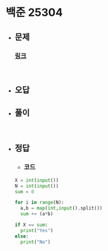 # 백준 25304

- ## 문제
    ### [링크](https://www.acmicpc.net/problem/25304)



<br>

- ## 오답


- ## 풀이


<br>


- ## 정답


   - ### 코드
    ```python
    X = int(input())
    N = int(input())
    sum = 0

    for i in range(N):
      a,b = map(int,input().split())
      sum += (a*b)

    if X == sum:
      print("Yes")
    else:
      print("No")
